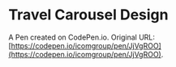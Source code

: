 # Travel Carousel Design

A Pen created on CodePen.io. Original URL: [https://codepen.io/icomgroup/pen/JjVgROO](https://codepen.io/icomgroup/pen/JjVgROO).

